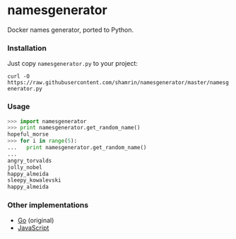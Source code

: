 namesgenerator
==============

Docker names generator, ported to Python.

### Installation

Just copy `namesgenerator.py` to your project: 

```curl -O https://raw.githubusercontent.com/shamrin/namesgenerator/master/namesgenerator.py```

### Usage

```python
>>> import namesgenerator
>>> print namesgenerator.get_random_name()
hopeful_morse
>>> for i in range(5):
...   print namesgenerator.get_random_name()
...
angry_torvalds
jolly_nobel
happy_almeida
sleepy_kowalevski
happy_almeida
```

### Other implementations

* [Go][2] (original)
* [JavaScript][1]

[1]: https://github.com/tonypujals/docker-namesgenerator
[2]: https://github.com/docker/docker/blob/master/pkg/namesgenerator/names-generator.go
